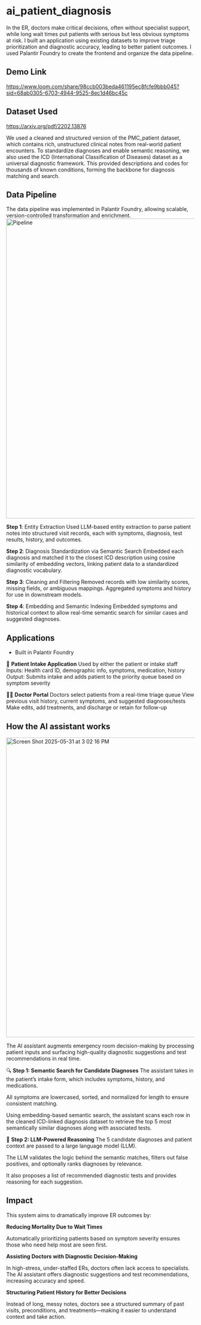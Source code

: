 # ai_patient_diagnosis
In the ER, doctors make critical decisions, often without specialist support, while long wait times put patients with serious but less obvious symptoms at risk. I built an application using existing datasets to improve triage prioritization and diagnostic accuracy, leading to better patient outcomes. I used Palantir Foundry to create the frontend and organize the data pipeline.

## Demo Link
https://www.loom.com/share/98ccb003beda461195ec8fcfe9bbb045?sid=68ab0305-6703-4944-9525-8ec1d46bc45c

## Dataset Used
https://arxiv.org/pdf/2202.13876

We used a cleaned and structured version of the PMC_patient dataset, which contains rich, unstructured clinical notes from real-world patient encounters. To standardize diagnoses and enable semantic reasoning, we also used the ICD (International Classification of Diseases) dataset as a universal diagnostic framework. This provided descriptions and codes for thousands of known conditions, forming the backbone for diagnosis matching and search.

## Data Pipeline
The data pipeline was implemented in Palantir Foundry, allowing scalable, version-controlled transformation and enrichment.
<img width="800" alt="Pipeline" src="https://github.com/user-attachments/assets/5de18f4a-0310-4fdb-9690-a1d9b26886b2" />

<b>Step 1</b>: Entity Extraction
Used LLM-based entity extraction to parse patient notes into structured visit records, each with symptoms, diagnosis, test results, history, and outcomes.

<b>Step 2</b>: Diagnosis Standardization via Semantic Search
Embedded each diagnosis and matched it to the closest ICD description using cosine similarity of embedding vectors, linking patient data to a standardized diagnostic vocabulary.

<b>Step 3</b>: Cleaning and Filtering
Removed records with low similarity scores, missing fields, or ambiguous mappings. Aggregated symptoms and history for use in downstream models.

<b>Step 4</b>: Embedding and Semantic Indexing
Embedded symptoms and historical context to allow real-time semantic search for similar cases and suggested diagnoses.

## Applications
- Built in Palantir Foundry

🏥 <b>Patient Intake Application</b>
Used by either the patient or intake staff
Inputs: Health card ID, demographic info, symptoms, medication, history
Output: Submits intake and adds patient to the priority queue based on symptom severity

🧑‍⚕️ <b>Doctor Portal</b>
Doctors select patients from a real-time triage queue
View previous visit history, current symptoms, and suggested diagnoses/tests
Make edits, add treatments, and discharge or retain for follow-up

## How the AI assistant works
<img width="800" alt="Screen Shot 2025-05-31 at 3 02 16 PM" src="https://github.com/user-attachments/assets/97475e5a-8685-4017-8f3c-3c77f747898a" />

The AI assistant augments emergency room decision-making by processing patient inputs and surfacing high-quality diagnostic suggestions and test recommendations in real time.

🔍 <b>Step 1: Semantic Search for Candidate Diagnoses</b>
The assistant takes in the patient’s intake form, which includes symptoms, history, and medications.

All symptoms are lowercased, sorted, and normalized for length to ensure consistent matching.

Using embedding-based semantic search, the assistant scans each row in the cleaned ICD-linked diagnosis dataset to retrieve the top 5 most semantically similar diagnoses along with associated tests.

🧠 <b>Step 2: LLM-Powered Reasoning</b>
The 5 candidate diagnoses and patient context are passed to a large language model (LLM).

The LLM validates the logic behind the semantic matches, filters out false positives, and optionally ranks diagnoses by relevance.

It also proposes a list of recommended diagnostic tests and provides reasoning for each suggestion.

## Impact
This system aims to dramatically improve ER outcomes by:

<b>Reducing Mortality Due to Wait Times</b>

Automatically prioritizing patients based on symptom severity ensures those who need help most are seen first.


<b>Assisting Doctors with Diagnostic Decision-Making</b>

In high-stress, under-staffed ERs, doctors often lack access to specialists. The AI assistant offers diagnostic suggestions and test recommendations, increasing accuracy and speed.


<b>Structuring Patient History for Better Decisions</b>

Instead of long, messy notes, doctors see a structured summary of past visits, preconditions, and treatments—making it easier to understand context and take action.

